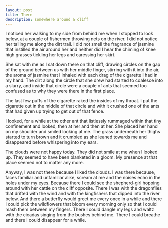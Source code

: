 ```yaml
---
layout: post
title: There
description: somewhere around a cliff
---
```


I noticed her walking to my side from behind me when I stopped to look below, at a couple of fishermen throwing nets on the river. I did not notice her tailing me along the dirt trail. I did not smell the fragrance of jasmine that instilled the air around her and neither did I hear the chiming of knee high grasses tickling her legs and caressing her skirt.

She sat with me as I sat down there on that cliff, drawing circles on the gap of the ground between us with her middle finger, stirring with it into the air, the aroma of jasmine that I inhaled with each drag of the cigarette I had in my hand. The dirt along the circle that she drew had started to coalesce into a slurry, and inside that circle were a couple of ants that seemed too confused as to why they were there in the first place. 

The last few puffs of the cigarette raked the insides of my throat. I put the cigarette out in the middle of that circle and with it crushed one of the ants that had given up trying to get out of that fence.

I looked, for a while at the other ant that listlessly rummaged within that tiny confinement and looked, then at her and then at her. She placed her hand on my shoulder and smiled looking at me. The grass underneath her thighs started to turn brown and it crumbled as she leaned towards me and disappeared before whispering into my ears.
 
The clouds were not happy today. They did not smile at me when I looked up. They seemed to have been blanketed in a  gloom. My presence at that place seemed not to matter any more.

Anyway, I was not there because I liked the clouds. I was there because, faces familiar and unfamiliar alike, scream at me and the noises echo in the holes under my eyes. Because there I could see the shepherd-girl hopping around with her cattle on the cliff opposite. There I was with the dragonflies that drifted with the wind and with the kingfishers that dipped into the river below. And there a butterfly would greet me every once in a while and there I could pick the wildflowers that bloom every morning only so that I could mash them between my fingers. There I could dangle my legs and waltz with the cicadas singing from the bushes behind me. There I could breathe and there I could disappear for a while.

